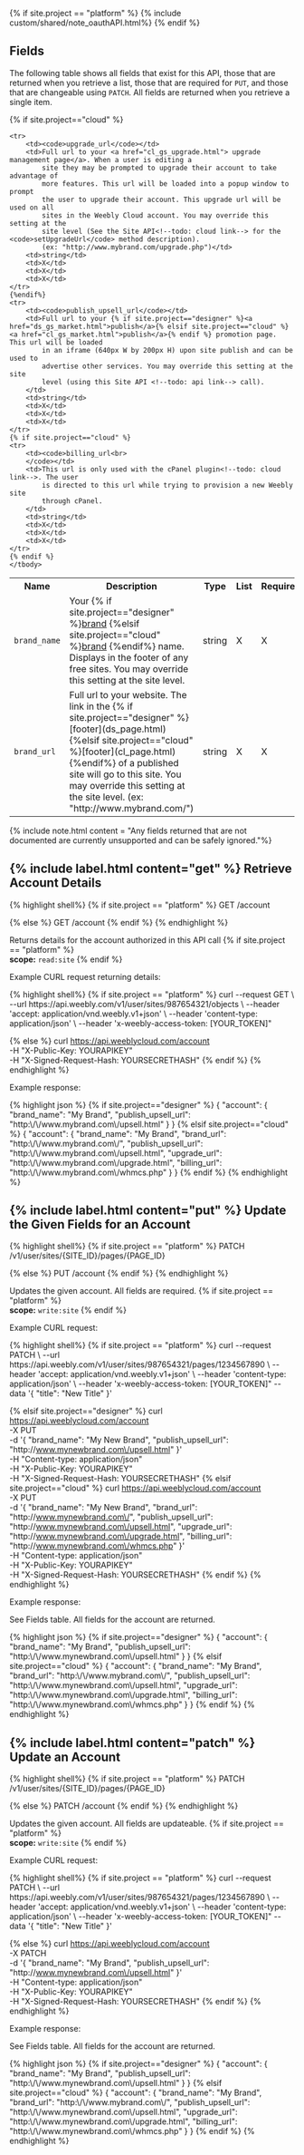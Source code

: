 {% if site.project == "platform" %}
{% include custom/shared/note_oauthAPI.html%}
{% endif %}
## Fields
The following table shows all fields that exist for this API, those that are returned when you retrieve a list, those that are required for `PUT`, and those that are changeable using `PATCH`. All fields are returned when you retrieve a single item.
<table>
    <tbody>
    <tr>
        <th>Name</th>
        <th>Description</th>
        <th>Type</th>
        <th>List</th>
        <th>Required</th>
        <th>Changeable</th>
    </tr>
    <tr>
        <td><code>brand_name</code><br>
        </td>
        <td>Your {% if site.project=="designer" %}<a href="ds_gs_configure.html#brand-your-sites-and-the-cloud-admin">brand</a> {%elsif site.project=="cloud" %}<a href="ds_gs_configure.html#brand-your-sites-and-the-cloud-admin">brand</a> {%endif%} name. Displays in the footer of any free sites.
            You may override this setting at the site level.</td>
        <td>string</td>
        <td>X</td>
        <td>X</td>
        <td>X</td>
    </tr>
    {% if site.project=="cloud" %}
    <tr>
        <td><code>brand_url</code></td>
        <td>Full url to your website. The link in the {% if site.project=="designer" %}[footer](ds_page.html){%elsif site.project=="cloud" %}[footer](cl_page.html){%endif%} of a
            published site will go to this site. You may override this setting at
            the site level. (ex: "http://www.mybrand.com/")</td>
        <td>string</td>
        <td>X</td>
        <td>X</td>
        <td>X</td>
    </tr>

    <tr>
        <td><code>upgrade_url</code></td>
        <td>Full url to your <a href="cl_gs_upgrade.html"> upgrade management page</a>. When a user is editing a
            site they may be prompted to upgrade their account to take advantage of
            more features. This url will be loaded into a popup window to prompt
            the user to upgrade their account. This upgrade url will be used on all
            sites in the Weebly Cloud account. You may override this setting at the
            site level (See the Site API<!--todo: cloud link--> for the <code>setUpgradeUrl</code> method description).
            (ex: "http://www.mybrand.com/upgrade.php")</td>
        <td>string</td>
        <td>X</td>
        <td>X</td>
        <td>X</td>
    </tr>
    {%endif%}
    <tr>
        <td><code>publish_upsell_url</code></td>
        <td>Full url to your {% if site.project=="designer" %}<a href="ds_gs_market.html">publish</a>{% elsif site.project=="cloud" %}<a href="cl_gs_market.html">publish</a>{% endif %} promotion page. This url will be loaded
            in an iframe (640px W by 200px H) upon site publish and can be used to
            advertise other services. You may override this setting at the site
            level (using this Site API <!--todo: api link--> call).
        </td>
        <td>string</td>
        <td>X</td>
        <td>X</td>
        <td>X</td>
    </tr>
    {% if site.project=="cloud" %}
    <tr>
        <td><code>billing_url<br>
        </code></td>
        <td>This url is only used with the cPanel plugin<!--todo: cloud link-->. The user
            is directed to this url while trying to provision a new Weebly site
            through cPanel.
        </td>
        <td>string</td>
        <td>X</td>
        <td>X</td>
        <td>X</td>
    </tr>
    {% endif %}
    </tbody>
</table>
{% include note.html content = "Any fields returned that are not documented are currently unsupported and can be safely ignored."%}

<h2>{% include label.html content="get" %} Retrieve Account Details</h2>

{% highlight shell%}
{% if site.project == "platform" %}
GET /account

{% else %}
GET /account
{% endif %}
{% endhighlight %}

<p>Returns details for the account authorized in this API call
    {% if site.project == "platform" %}
    <br>
    <b>scope:</b> <code>read:site</code>
    {% endif %}


<p class="codeTitle">Example CURL request returning details:</p>
{% highlight shell%}
{% if site.project == "platform" %}
curl --request GET \
--url https://api.weebly.com/v1/user/sites/987654321/objects \
--header 'accept: application/vnd.weebly.v1+json' \
--header 'content-type: application/json' \
--header 'x-weebly-access-token: [YOUR_TOKEN]"

{% else %}
curl https://api.weeblycloud.com/account \
-H "X-Public-Key: YOURAPIKEY" \
-H "X-Signed-Request-Hash: YOURSECRETHASH"
{% endif %}
{% endhighlight %}

<p class="codeTitle">Example response:</p>
{% highlight json %}
{% if site.project=="designer" %}
{
"account": {
    "brand_name": "My Brand",
    "publish_upsell_url": "http:\/\/www.mybrand.com\/upsell.html"
    }
}
{% elsif site.project=="cloud" %}
{
    "account": {
    "brand_name": "My Brand",
    "brand_url": "http:\/\/www.mybrand.com\/",
    "publish_upsell_url": "http:\/\/www.mybrand.com\/upsell.html",
    "upgrade_url": "http:\/\/www.mybrand.com\/upgrade.html",
    "billing_url": "http:\/\/www.mybrand.com\/whmcs.php"
    }
}
{% endif %}
{% endhighlight %}

<h2>{% include label.html content="put" %} Update the Given Fields for an Account</h2>
{% highlight shell%}
{% if site.project == "platform" %}
PATCH /v1/user/sites/{SITE_ID}/pages/{PAGE_ID}

{% else %}
PUT /account
{% endif %}
{% endhighlight %}

<p>Updates the given account. All fields are required.
    {% if site.project == "platform" %}
    <br>
    <b>scope:</b> <code>write:site</code>
    {% endif %}

<p class="codeTitle">Example CURL request:</p>
{% highlight shell%}
{% if site.project == "platform" %}
curl --request PATCH \
--url https://api.weebly.com/v1/user/sites/987654321/pages/1234567890 \
--header 'accept: application/vnd.weebly.v1+json' \
--header 'content-type: application/json' \
--header 'x-weebly-access-token: [YOUR_TOKEN]"
--data '{
"title": "New Title"
}'

{% elsif site.project=="designer" %}
curl https://api.weeblycloud.com/account \
-X PUT \
-d '{
        "brand_name": "My New Brand",
        "publish_upsell_url": "http:\/\/www.mynewbrand.com\/upsell.html"
}' \
-H "Content-type: application/json" \
-H "X-Public-Key: YOURAPIKEY" \
-H "X-Signed-Request-Hash: YOURSECRETHASH"
{% elsif site.project=="cloud" %}
curl https://api.weeblycloud.com/account \
-X PUT \
-d '{
        "brand_name": "My New Brand",
        "brand_url": "http:\/\/www.mynewbrand.com\/",
        "publish_upsell_url": "http:\/\/www.mynewbrand.com\/upsell.html",
        "upgrade_url": "http:\/\/www.mynewbrand.com\/upgrade.html",
        "billing_url": "http:\/\/www.mynewbrand.com\/whmcs.php"
}' \
-H "Content-type: application/json" \
-H "X-Public-Key: YOURAPIKEY" \
-H "X-Signed-Request-Hash: YOURSECRETHASH"
{% endif %}
{% endhighlight %}

<p class="codeTitle">Example response:</p>
<p>See Fields table. All fields for the account are returned.</p>
{% highlight json %}
{% if site.project=="designer" %}
{
    "account": {
        "brand_name": "My Brand",
        "publish_upsell_url": "http:\/\/www.mynewbrand.com\/upsell.html"
    }
}
{% elsif site.project=="cloud" %}
{
    "account": {
        "brand_name": "My Brand",
        "brand_url": "http:\/\/www.mybrand.com\/",
        "publish_upsell_url": "http:\/\/www.mynewbrand.com\/upsell.html",
        "upgrade_url": "http:\/\/www.mynewbrand.com\/upgrade.html",
        "billing_url": "http:\/\/www.mynewbrand.com\/whmcs.php"
    }
}
{% endif %}
{% endhighlight %}

<h2>{% include label.html content="patch" %} Update an Account</h2>
{% highlight shell%}
{% if site.project == "platform" %}
PATCH /v1/user/sites/{SITE_ID}/pages/{PAGE_ID}

{% else %}
PATCH /account
{% endif %}
{% endhighlight %}

<p>Updates the given account. All fields are updateable.
    {% if site.project == "platform" %}
    <br>
    <b>scope:</b> <code>write:site</code>
    {% endif %}

<p class="codeTitle">Example CURL request:</p>
{% highlight shell%}
{% if site.project == "platform" %}
curl --request PATCH \
--url https://api.weebly.com/v1/user/sites/987654321/pages/1234567890 \
--header 'accept: application/vnd.weebly.v1+json' \
--header 'content-type: application/json' \
--header 'x-weebly-access-token: [YOUR_TOKEN]"
--data '{
"title": "New Title"
}'

{% else %}
curl https://api.weeblycloud.com/account \
-X PATCH \
-d '{
        "brand_name": "My Brand",
        "publish_upsell_url": "http:\/\/www.mynewbrand.com\/upsell.html"
    }' \
-H "Content-type: application/json" \
-H "X-Public-Key: YOURAPIKEY" \
-H "X-Signed-Request-Hash: YOURSECRETHASH"
{% endif %}
{% endhighlight %}

<p class="codeTitle">Example response:</p>
<p>See Fields table. All fields for the account are returned.</p>
{% highlight json %}
{% if site.project=="designer" %}
{
    "account": {
        "brand_name": "My Brand",
        "publish_upsell_url": "http:\/\/www.mynewbrand.com\/upsell.html"
    }
}
{% elsif site.project=="cloud" %}
{
    "account": {
        "brand_name": "My Brand",
        "brand_url": "http:\/\/www.mybrand.com\/",
        "publish_upsell_url": "http:\/\/www.mynewbrand.com\/upsell.html",
        "upgrade_url": "http:\/\/www.mynewbrand.com\/upgrade.html",
        "billing_url": "http:\/\/www.mynewbrand.com\/whmcs.php"
    }
}
{% endif %}
{% endhighlight %}

